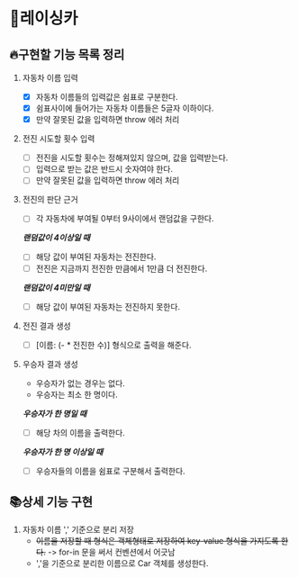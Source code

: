 # 🚗레이싱카 
## 🔥구현할 기능 목록 정리

1. 자동차 이름 입력
    - [x] 자동차 이름들의 입력값은 쉼표로 구분한다.
    - [x] 쉼표사이에 들어가는 자동차 이름들은 5글자 이하이다.
    - [x] 만약 잘못된 값을 입력하면 throw 에러 처리

2. 전진 시도할 횟수 입력
    - [ ] 전진을 시도할 횟수는 정해져있지 않으며, 값을 입력받는다.
    - [ ] 입력으로 받는 값은 반드시 숫자여야 한다.
    - [ ] 만약 잘못된 값을 입력하면 throw 에러 처리

3. 전진의 판단 근거
    - [ ] 각 자동차에 부여될 0부터 9사이에서 랜덤값을 구한다.

    __*랜덤값이 4이상일 때*__
    - [ ] 해당 값이 부여된 자동차는 전진한다.
    - [ ] 전진은 지금까지 전진한 만큼에서 1만큼 더 전진한다.
    
    __*랜덤값이 4미만일 때*__
    - [ ] 해당 값이 부여된 자동차는 전진하지 못한다.

4. 전진 결과 생성
    - [ ] [이름: (- * 전진한 수)] 형식으로 출력을 해준다.

5. 우승자 결과 생성
    - 우승자가 없는 경우는 없다.
    - 우승자는 최소 한 명이다.

    __*우승자가 한 명일 때*__
    - [ ] 해당 차의 이름을 출력한다.
    
    __*우승자가 한 명 이상일 때*__
    - [ ] 우승자들의 이름을 쉼표로 구분해서 출력한다.


## 📚상세 기능 구현

1. 자동차 이름 ',' 기준으로 분리 저장
    - ~~이름을 저장할 때 형식은 객체형태로 저장하여 key-value 형식을 가지도록 한다.~~ -> for-in 문을 써서 컨벤션에서 어긋남
    - ','을 기준으로 분리한 이름으로 Car 객체를 생성한다.